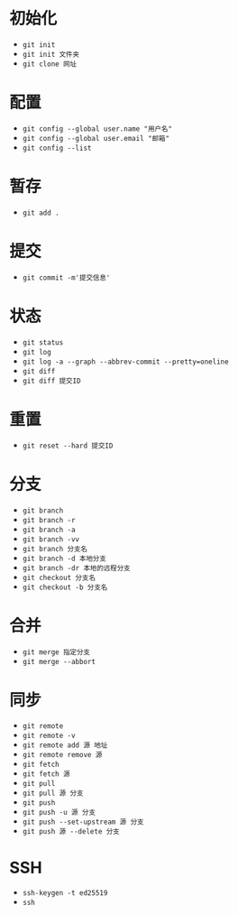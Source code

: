 # 初始化
- `git init`
- `git init 文件夹`
- `git clone 网址`
# 配置
- `git config --global user.name "用户名"`
- `git config --global user.email "邮箱"`
- `git config --list`
# 暂存
- `git add .`
# 提交
- `git commit -m'提交信息'`
# 状态
- `git status`
- `git log`
- `git log -a --graph --abbrev-commit --pretty=oneline`
- `git diff`
- `git diff 提交ID`
# 重置
- `git reset --hard 提交ID`
# 分支
- `git branch`
- `git branch -r`
- `git branch -a`
- `git branch -vv`
- `git branch 分支名`
- `git branch -d 本地分支`
- `git branch -dr 本地的远程分支`
- `git checkout 分支名`
- `git checkout -b 分支名`
# 合并
- `git merge 指定分支`
- `git merge --abbort`
# 同步
- `git remote`
- `git remote -v`
- `git remote add 源 地址`
- `git remote remove 源`
- `git fetch`
- `git fetch 源`
- `git pull`
- `git pull 源 分支`
- `git push`
- `git push -u 源 分支`
- `git push --set-upstream 源 分支`
- `git push 源 --delete 分支`
# SSH
- `ssh-keygen -t ed25519`
- `ssh`